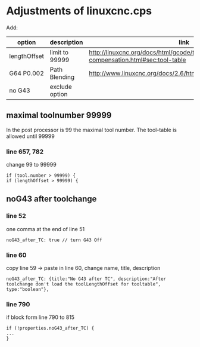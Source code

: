 # Adjustments of linuxcnc.cps

Add:

| option | description | link |
|---------|------------|------|
| lengthOffset | limit to 99999 | http://linuxcnc.org/docs/html/gcode/tool-compensation.html#sec:tool-table |
| G64 P0.002 | Path Blending | http://www.linuxcnc.org/docs/2.6/html/gcode/gcode.html#sec:G64 |
| no G43 | exclude option |  |

## maximal toolnumber 99999
In the post processor is 99 the maximal tool number. The tool-table is allowed until 99999

### line 657, 782
change 99 to 99999
```
if (tool.number > 99999) {
if (lengthOffset > 99999) {
```

## noG43 after toolchange

### line 52
one comma at the end of line 51
```
noG43_after_TC: true // turn G43 Off
```

### line 60
copy line 59 -> paste in line 60, change name, title, description
```
noG43_after_TC: {title:"No G43 after TC", description:"After toolchange don't load the toolLengthOffset for tooltable", type:"boolean"},
```

### line 790
if block form line 790 to 815

```
if (!properties.noG43_after_TC) {
...
}
```
